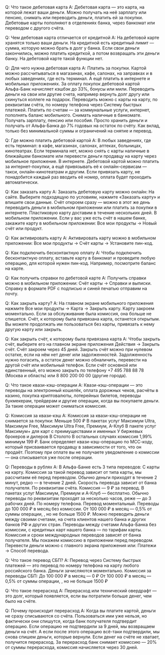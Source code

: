 Q: Что такое дебетовая карта
A: Дебетовая карта — это карта, на которой лежат ваши деньги. Можно получать на неё зарплату или пенсию, снимать или переводить деньги, платить ей за покупки. Дебетовые карты пополняют в отделениях банка, через банкомат или переводом с другого счёта.


Q: Чем дебетовая карта отличается от кредитной
A: На дебетовой карте хранятся только ваши деньги. На кредитной есть кредитный лимит — сумма, которую можно брать в долг у банка. Если свои деньги закончились, можно платить кредиткой, а потом возвращать эти деньги банку. На дебетовой карте такой функции нет.


Q: Для чего нужна дебетовая карта
A: Платить за покупки. Картой можно рассчитываться в магазинах, кафе, салонах, на заправках и в любых заведениях, где есть терминал. А ещё платить в интернете и мобильных приложениях. За оплату покупок дебетовой картой Альфа⁠-⁠Банк начисляет кэшбэк до 33%, бонусы или мили.
Переводить деньги на свои или другие счета, например вернуть долг другу или скинуться коллеге на подарок. Переводить можно с карты на карту, по реквизитам счёта, по номеру телефона через Систему быстрых платежей.
Платить по счетам — за коммунальные услуги, интернет, пополнять баланс мобильного.
Снимать наличные в банкомате.
Получать зарплату, пенсию или пособия.
Просто хранить деньги и получать от Альфа-Банка до 7% годовых на остаток по счёту. Как вклад, только без минимальной суммы и ограничений на снятие и перевод.


Q: Где можно платить дебетовой картой
A: В любых заведениях, где есть терминал: в кафе, магазинах, салонах, аптеках, больницах, кинотеатрах. Если терминала нет, можно снять с карты наличные в ближайшем банкомате или перевести деньги продавцу на карту через мобильное приложение.
В интернете. Дебетовой картой можно платить за интернет-покупки, а ещё привязывать её к онлайн-сервисам — такси, онлайн-кинотеатрам и другим. Если привязать карту, не понадобится каждый раз вводить её номер, оплата будет проходить автоматически.


Q: Как заказать карту
A: Заказать дебетовую карту можно онлайн:
На сайте. Выберите подходящую по условиям, нажмите «Заказать карту» и впишите свои данные. Счёт откроем сразу — можно в этот же день переводить деньги в мобильном приложении или платить за покупки в интернете. Пластиковую карту доставим в течение нескольких дней.
В мобильном приложении. Если у вас уже есть счёт в нашем банке, закажите карту в мобильном приложении: Все мои продукты → Новый счёт или продукт.


Q: Как активировать карту 
A: Активировать карту можно в мобильном приложении: Все мои продукты → Счёт карты → Установите пин-код.


Q: Как подключить бесконтактную оплату
A: Чтобы подключить бесконтактную оплату, вставьте карту в банкомат и проведите любую операцию, для которой нужен пин-код. Например, посмотрите баланс на карте.


Q: Как получить справки по дебетовой карте
A: Получить справки можно в мобильном приложении: Счёт карты → Справки и выписки.
Справку в формате PDF с подписью и синей печатью отправим на почту.


Q: Как закрыть карту?
A: На главном экране мобильного приложения нажмите Все мои продукты → Карта → Закрыть карту.
Карту закроем моментально. Если за обслуживание была комиссия, она больше не спишется.
Счёт, к которому была привязана карта, останется открытым. Вы можете продолжать им пользоваться без карты, привязать к нему другую карту или закрыть.


Q: Как закрыть счёт, к которому была привязана карта
A: Чтобы закрыть счёт, выберите его на главном экране приложения Действия → Закрыть счёт.
Счёт закроем через 45 дней.
Закрыть счёт можно при нулевом остатке, если на нём нет денег или задолженностей. Задолженность нужно погасить, а остаток денег можно обналичить, перевести на другой счёт или мобильный телефон.
Если счёт основной или единственный, его можно закрыть по телефону +7 495 788 88 78 (Москва и область) или 8 800 200 00 00 (другие города).


Q: Что такое квази-кэш-операции 
A: Квази-кэш-операции — это переводы на электронный кошелёк, оплата дорожных чеков, расчёты в казино, покупка криптовалюты, лотерейных билетов, переводы букмекерам, трейдерам и другие операции, когда вы покупаете деньги.
За такие операции может сниматься комиссия.

Q: Комиссия за квази-кэш
A: Комиссия за квази-кэш-операции не снимается за покупки:
Меньше 500 ₽
В пакетах услуг Максимум Ultra, Максимум Free, Максимум Ultra Free, Премиум, А-Клуб
В пакете услуг Максимум+ для карт с преимуществами и именных
У биржевых брокеров и дилеров
В Столото
В остальных случаях комиссия 1,99% минимум 199 ₽.
Банк определяет квази-кэш-операцию по МСС-коду, который присваивается продавцу в зависимости от того, что он продаёт. Поэтому при оплате вы не получаете уведомление о комиссии — она списывается уже после операции.


Q: Переводы в рублях 
A: В Альфа-Банке есть 3 типа переводов:
С карты на карту. Комиссия за такой перевод зависит от типа карты, мы рассчитаем её перед переводом. Обычно деньги приходят в течение 2 минут, редко — в течение 2 дней. Скорость перевода зависит от банка получателя.
По реквизитам счёта. Комиссия — 9 ₽ за перевод. В пакетах услуг Максимум, Премиум и А-Клуб — бесплатно. Обычно переводы по реквизитам проходят за несколько часов, реже — до 3 рабочих дней.
По номеру телефона. Перевод моментальный. Переводы до 100 000 ₽ в месяц без комиссии. От 100 000 ₽ в месяц — 0,5% от суммы операции, , но не больше 1500 ₽.
Можно переводить деньги между своими счетами, на счета клиентов нашего банка и других банков РФ и других стран. Переводы между счетами Альфа-Банка без комиссии, с кредитных карт нашего банка — по тарифам карты. Комиссия и сроки международных переводов зависят от банка получателя. Мы покажем комиссию в приложении перед переводом.
Перевести деньги можно с главного экрана приложения или: Платежи → Способ перевода.


Q: Что такое перевод СБП? 
A: Перевод через Систему быстрых платежей — это перевод по номеру телефона на карту любого российского банка. Деньги зачисляются моментально.
Комиссия за переводы СБП:
До 100 000 ₽ в месяц — 0 ₽
От 100 000 ₽ в месяц — 0,5% от суммы операции, , но не больше 1500 ₽


Q: Что такое перерасход 
A: Перерасход или технический овердрафт — это долг, который появляется, если вы потратили больше денег, чем было на счёте.


Q: Почему происходит перерасход 
A: Когда вы платите картой, деньги не сразу списываются со счёта. Пользоваться ими уже нельзя, но фактически они спишутся, когда банк получателя подтвердит операцию. Если операцию не подтвердили за 9 дней, мы возвращаем деньги на счёт. А если после этого операцию всё-таки подтвердили, мы снова спишем деньги, которые вернули. Если денег на счёте не хватает, получится перерасход.
За перерасход банк снимает комиссию — 20% от суммы перерасхода, комиссия начисляется через 30 дней.